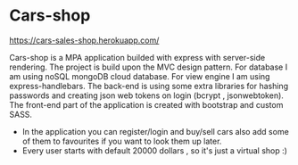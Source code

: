# Cars-shop
https://cars-sales-shop.herokuapp.com/

Cars-shop is a MPA application builded with express with server-side rendering.
The project is build upon the MVC design pattern.
For database I am using noSQL mongoDB cloud database.
For view engine I am using express-handlebars.
The back-end is using some extra libraries for hashing passwords and creating json web tokens on login (bcrypt , jsonwebtoken).
The front-end part of the application is created with bootstrap and custom SASS.

* In the application you can register/login and buy/sell cars also add some of them to favourites if you want to look them up later.
* Every user starts with default 20000 dollars , so it's just a virtual shop :)
